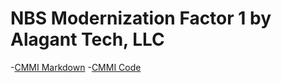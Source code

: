 # NBS Modernization Factor 1 by Alagant Tech, LLC
-[CMMI Markdown](https://github.com/ericaosta/alagant/blob/main/CMMI.md)
  -[CMMI Code](https://github.com/ericaosta/alagant/blob/main/CMMI.Rmd)
